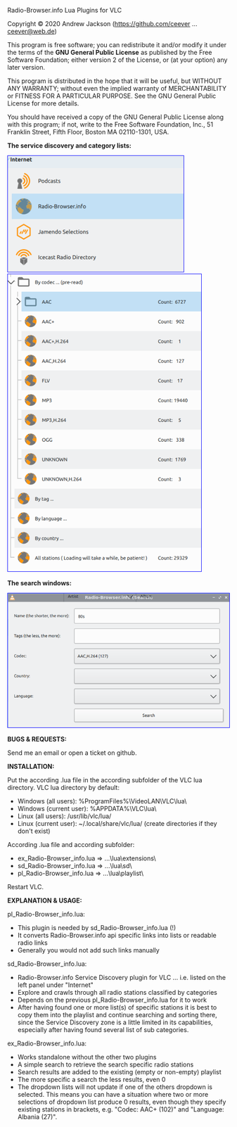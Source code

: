  Radio-Browser.info Lua Plugins for VLC

 Copyright © 2020 Andrew Jackson (https://github.com/ceever ... ceever@web.de)

 This program is free software; you can redistribute it and/or modify
 it under the terms of the **GNU General Public License** as published by
 the Free Software Foundation; either version 2 of the License, or
 (at your option) any later version.

 This program is distributed in the hope that it will be useful,
 but WITHOUT ANY WARRANTY; without even the implied warranty of
 MERCHANTABILITY or FITNESS FOR A PARTICULAR PURPOSE.  See the
 GNU General Public License for more details.

 You should have received a copy of the GNU General Public License
 along with this program; if not, write to the Free Software
 Foundation, Inc., 51 Franklin Street, Fifth Floor, Boston MA 02110-1301, USA.
 
 **The service discovery and category lists:** 
<p style="vertical-align:top">
<img src="gfx/sd.png" width="400" style="border:1px blue solid"/>
<img src="gfx/sd_list.png" width="440" style="border:1px blue solid"/>
</p>

**The search windows:**
<p style="align:center">
<img src="gfx/search.png" width="600" style="border:1px blue solid"/>
</p>

**BUGS & REQUESTS:**

Send me an email or open a ticket on github.

**INSTALLATION:**

Put the according .lua file in the according subfolder of the VLC lua directory. VLC lua directory by default:
* Windows (all users): %ProgramFiles%\VideoLAN\VLC\lua\
* Windows (current user): %APPDATA%\VLC\lua\
* Linux (all users): /usr/lib/vlc/lua/
* Linux (current user): ~/.local/share/vlc/lua/
(create directories if they don't exist)

According .lua file and according subfolder:
* ex_Radio-Browser_info.lua => ...\lua\extensions\
* sd_Radio-Browser_info.lua => ...\lua\sd\
* pl_Radio-Browser_info.lua => ...\lua\playlist\

Restart VLC.

**EXPLANATION & USAGE:**

pl_Radio-Browser_info.lua:
* This plugin is needed by sd_Radio-Browser_info.lua (!)
* It converts Radio-Browser.info api specific links into lists or readable radio links
* Generally you would not add such links manually

sd_Radio-Browser_info.lua:
* Radio-Browser.info Service Discovery plugin for VLC ... i.e. listed on the left panel under "Internet"
* Explore and crawls through all radio stations classified by categories
* Depends on the previous pl_Radio-Browser_info.lua for it to work
* After having found one or more list(s) of specific stations it is best to copy them into the playlist and continue searching and sorting there, since the Service Discovery zone is a little limited in its capabilities, especially after having found several list of sub categories.

ex_Radio-Browser_info.lua:
* Works standalone without the other two plugins
* A simple search to retrieve the search specific radio stations
* Search results are added to the existing (empty or non-empty) playlist
* The more specific a search the less results, even 0
* The dropdown lists will not update if one of the others dropdown is selected. This means you can have a situation where two or more selections of dropdown list produce 0 results, even though they specify existing stations in brackets, e.g. "Codec: AAC+ (102)" and "Language: Albania (27)".
